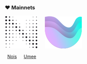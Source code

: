 ### :heart: Mainnets
<img src="https://raw.githubusercontent.com/ShKmTr/test2/main/nois_black.svg" alt=""> &emsp; <img src="https://raw.githubusercontent.com/ShKmTr/test2/main/umee.svg" alt="">

&nbsp; [Nois](mainnets/nois/) &emsp; [Umee](mainnets/umee/)
